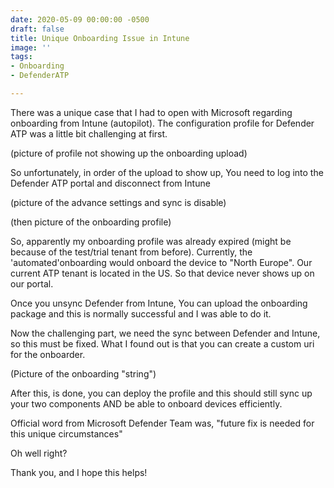 ```yaml
---
date: 2020-05-09 00:00:00 -0500
draft: false
title: Unique Onboarding Issue in Intune
image: ''
tags:
- Onboarding
- DefenderATP

---
```

There was a unique case that I had to open with Microsoft regarding onboarding from Intune (autopilot). The configuration profile for Defender ATP was a little bit challenging at first. 

(picture of profile not showing up the onboarding upload) 

So unfortunately, in order of the upload to show up, You need to log into the Defender ATP portal and disconnect from Intune 

(picture of the advance settings and sync is disable)

(then picture of the onboarding profile)

So, apparently my onboarding profile was already expired (might be because of the test/trial tenant from before). Currently, the 'automated'onboarding would onboard the device to "North Europe". Our current ATP tenant is located in the US. So that device never shows up on our portal. 

Once you unsync Defender from Intune, You can upload the onboarding package and this is normally successful and I was able to do it. 

Now the challenging part, we need the sync between Defender and Intune, so this must be fixed. What I found out is that you can create a custom uri for the onboarder. 

(Picture of the onboarding "string") 

After this, is  done, you can deploy the profile and this should still sync up your two components AND be able to onboard devices efficiently. 

Official word from Microsoft Defender Team was, "future fix is needed for this unique circumstances" 

Oh well right?

Thank you, and I hope this helps!